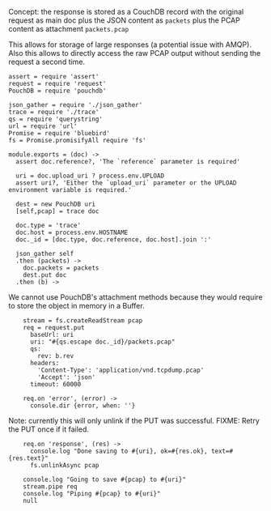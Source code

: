 Concept: the response is stored as a CouchDB record
with the original request as main doc
plus the JSON content as `packets`
plus the PCAP content as attachment `packets.pcap`

This allows for storage of large responses (a potential issue with AMQP).
Also this allows to directly access the raw PCAP output without sending
the request a second time.

    assert = require 'assert'
    request = require 'request'
    PouchDB = require 'pouchdb'

    json_gather = require './json_gather'
    trace = require './trace'
    qs = require 'querystring'
    url = require 'url'
    Promise = require 'bluebird'
    fs = Promise.promisifyAll require 'fs'

    module.exports = (doc) ->
      assert doc.reference?, 'The `reference` parameter is required'

      uri = doc.upload_uri ? process.env.UPLOAD
      assert uri?, 'Either the `upload_uri` parameter or the UPLOAD environment variable is required.'

      dest = new PouchDB uri
      [self,pcap] = trace doc

      doc.type = 'trace'
      doc.host = process.env.HOSTNAME
      doc._id = [doc.type, doc.reference, doc.host].join ':'

      json_gather self
      .then (packets) ->
        doc.packets = packets
        dest.put doc
      .then (b) ->

We cannot use PouchDB's attachment methods because they would require to store the object in memory in a Buffer.

        stream = fs.createReadStream pcap
        req = request.put
          baseUrl: uri
          uri: "#{qs.escape doc._id}/packets.pcap"
          qs:
            rev: b.rev
          headers:
            'Content-Type': 'application/vnd.tcpdump.pcap'
            'Accept': 'json'
          timeout: 60000

        req.on 'error', (error) ->
          console.dir {error, when: ''}

Note: currently this will only unlink if the PUT was successful.
FIXME: Retry the PUT once if it failed.

        req.on 'response', (res) ->
          console.log "Done saving to #{uri}, ok=#{res.ok}, text=#{res.text}"
          fs.unlinkAsync pcap

        console.log "Going to save #{pcap} to #{uri}"
        stream.pipe req
        console.log "Piping #{pcap} to #{uri}"
        null
